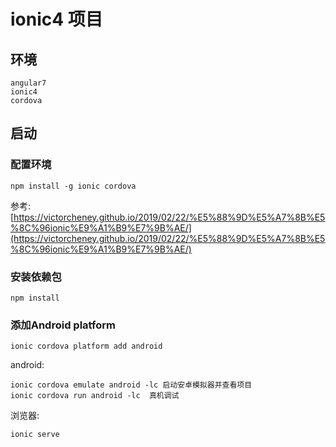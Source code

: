 # ionic4 项目

## 环境

```code
angular7
ionic4
cordova
```

## 启动

### 配置环境

```code
npm install -g ionic cordova
```
参考: [https://victorcheney.github.io/2019/02/22/%E5%88%9D%E5%A7%8B%E5%8C%96ionic%E9%A1%B9%E7%9B%AE/](https://victorcheney.github.io/2019/02/22/%E5%88%9D%E5%A7%8B%E5%8C%96ionic%E9%A1%B9%E7%9B%AE/)

### 安装依赖包
```code
npm install
```

### 添加Android platform

```code
ionic cordova platform add android
```

android:

```code
ionic cordova emulate android -lc 启动安卓模拟器并查看项目
ionic cordova run android -lc  真机调试
```

浏览器:

```code
ionic serve
```

